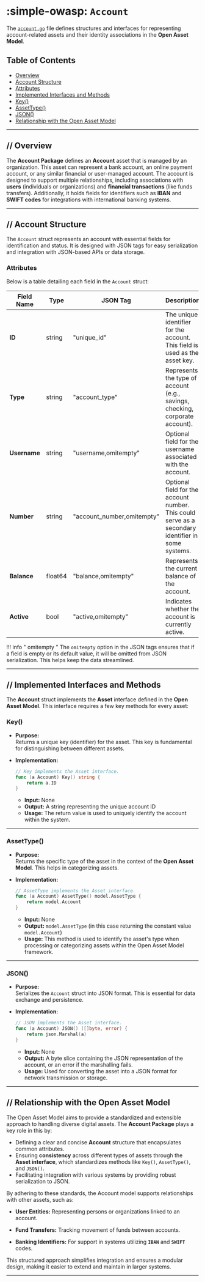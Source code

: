 # :simple-owasp: `Account`

The [`account.go`](https://github.com/owasp-amass/open-asset-model/blob/master/account/account.go) file defines structures and interfaces for representing account-related assets and their identity associations in the **Open Asset Model**.  

## Table of Contents

- [Overview](#overview)
-  [Account Structure](#account-structure)
- [Attributes](#attributes)
- [Implemented Interfaces and Methods](#implemented-interfaces-and-methods)
- [Key()](#key)
- [AssetType()](#assettype)
- [JSON()](#json)
- [Relationship with the Open Asset Model](#relationship-with-the-open-asset-model)

---

## **//** Overview

The **Account Package** defines an **Account** asset that is managed by an organization. This asset can represent a bank account, an online payment account, or any similar financial or user-managed account. The account is designed to support multiple relationships, including associations with **users** (individuals or organizations) and **financial transactions** (like funds transfers). Additionally, it holds fields for identifiers such as **IBAN** and **SWIFT codes** for integrations with international banking systems. 

---

## **//** Account Structure

The `Account` struct represents an account with essential fields for identification and status. It is designed with JSON tags for easy serialization and integration with JSON-based APIs or data storage.

### Attributes

Below is a table detailing each field in the `Account` struct:

| **Field Name** | **Type**  | **JSON Tag**           | **Description**                                                                                                                                                          |
|----------------|-----------|------------------------|--------------------------------------------------------------------------------------------------------------------------------------------------------------------------|
| **ID**         | string    | "unique_id"            | The unique identifier for the account. This field is used as the asset key.                                                                                             |
| **Type**       | string    | "account_type"         | Represents the type of account (e.g., savings, checking, corporate account).                                                                                           |
| **Username**   | string    | "username,omitempty"   | Optional field for the username associated with the account.                                                                                                           |
| **Number**     | string    | "account_number,omitempty" | Optional field for the account number. This could serve as a secondary identifier in some systems.                                                                  |
| **Balance**    | float64   | "balance,omitempty"    | Represents the current balance of the account.                                                                                                                         |
| **Active**     | bool      | "active,omitempty"     | Indicates whether the account is currently active.                                                                                                                     |

!!! info " omitempty "
    The `omitempty` option in the JSON tags ensures that if a field is empty or its default value, it will be omitted from JSON serialization. This helps keep the data streamlined.

---

## **//** Implemented Interfaces and Methods

The **Account** struct implements the **Asset** interface defined in the **Open Asset Model**. This interface requires a few key methods for every asset:

### Key()

- **Purpose:**  
  Returns a unique key (identifier) for the asset. This key is fundamental for distinguishing between different assets.

- **Implementation:**

  ```go
  // Key implements the Asset interface.
  func (a Account) Key() string { 
      return a.ID 
  }
  ```
  - **Input:** None  
  - **Output:** A string representing the unique account ID  
  - **Usage:** The return value is used to uniquely identify the account within the system.

---

### AssetType()

- **Purpose:**  
  Returns the specific type of the asset in the context of the **Open Asset Model**. This helps in categorizing assets.

- **Implementation:**

  ```go
  // AssetType implements the Asset interface.
  func (a Account) AssetType() model.AssetType { 
      return model.Account 
  }
  ```
  - **Input:** None  
  - **Output:** `model.AssetType` (in this case returning the constant value `model.Account`)  
  - **Usage:** This method is used to identify the asset's type when processing or categorizing assets within the Open Asset Model framework.

---

### JSON()

- **Purpose:**  
  Serializes the `Account` struct into JSON format. This is essential for data exchange and persistence.

- **Implementation:**

  ```go
  // JSON implements the Asset interface.
  func (a Account) JSON() ([]byte, error) { 
      return json.Marshal(a) 
  }
  ```
  - **Input:** None  
  - **Output:** A byte slice containing the JSON representation of the account, or an error if the marshalling fails.  
  - **Usage:** Used for converting the asset into a JSON format for network transmission or storage.

---

## **//** Relationship with the Open Asset Model

The Open Asset Model aims to provide a standardized and extensible approach to handling diverse digital assets. The **Account Package** plays a key role in this by:

- Defining a clear and concise **Account** structure that encapsulates common attributes.
- Ensuring **consistency** across different types of assets through the **Asset interface**, which standardizes methods like `Key()`, `AssetType()`, and `JSON()`.
- Facilitating integration with various systems by providing robust serialization to JSON. 

By adhering to these standards, the Account model supports relationships with other assets, such as:

- **User Entities:** Representing persons or organizations linked to an account.

- **Fund Transfers:** Tracking movement of funds between accounts.

- **Banking Identifiers:** For support in systems utilizing **`IBAN`** and **`SWIFT`** codes.

This structured approach simplifies integration and ensures a modular design, making it easier to extend and maintain in larger systems.

---